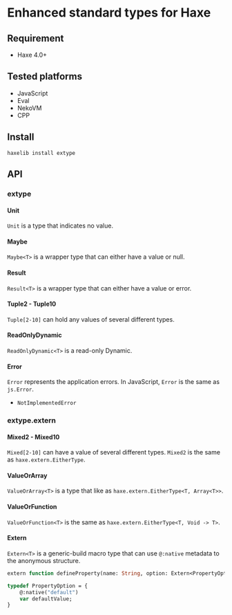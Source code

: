 # Enhanced standard types for Haxe

## Requirement
+ Haxe 4.0+

## Tested platforms
* JavaScript
* Eval
* NekoVM
* CPP

## Install
```
haxelib install extype
```

## API
### extype
#### Unit
`Unit` is a type that indicates no value. 

#### Maybe
`Maybe<T>` is a wrapper type that can either have a value or null.

#### Result
`Result<T>` is a wrapper type that can either have a value or error.

#### Tuple2 - Tuple10
`Tuple[2-10]` can hold any values of several different types.

#### ReadOnlyDynamic
`ReadOnlyDynamic<T>` is a read-only Dynamic<T>.

#### Error
`Error` represents the application errors. In JavaScript, `Error` is the same as `js.Error`.

* `NotImplementedError`

### extype.extern
#### Mixed2 - Mixed10
`Mixed[2-10]` can have a value of several different types.
`Mixed2` is the same as `haxe.extern.EitherType`.

#### ValueOrArray
`ValueOrArray<T>` is a type that like as `haxe.extern.EitherType<T, Array<T>>`.

#### ValueOrFunction
`ValueOrFunction<T>` is the same as `haxe.extern.EitherType<T, Void -> T>`.

#### Extern<T>
`Extern<T>` is a generic-build macro type that can use `@:native` metadata to the anonymous structure.

```haxe
extern function defineProperty(name: String, option: Extern<PropertyOption>): Void;

typedef PropertyOption = {
    @:native("default")
    var defaultValue;
}
```